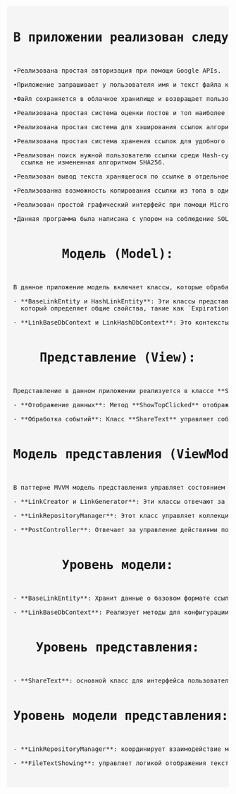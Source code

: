 <pre style="font-family: monospace; white-space: pre; margin: 20px 0; background: #f5f5f5; padding: 15px; border-radius: 5px;">
<h1 align="center">В приложении реализован следующий функционал:</h1>

•Реализована простая авторизация при помощи Google APIs.
  
•Приложение запрашивает у пользователя имя и текст файла который необходимо сохранить.
  
•Файл сохраняется в облачное хранилище и возвращает пользователю публичную ссылку на файл.
  
•Реализована простая система оценки постов и топ наиболее популярных ссылок.
  
•Реализована простая система для хэширования ссылок алгоритмом SHA256 для удобного хранения и обеспечения наибольшей безопасности.
  
•Реализована простая система хранения ссылок для удобного доступа к ним при помощи реляционной БД SQLite.
  
•Реализован поиск нужной пользователю ссылки среди Hash-сумм для обеспечения наибольшей защиты данных,пользователю возвращается
  ссылка не измененная алгоритмом SHA256.
  
•Реализован вывод текста хранящегося по ссылке в отдельное окно интерфейса.
  
•Реализованна возможность копирования ссылки из топа в один клик для ее просмотра и оценки.
  
•Реализован простой графический интерфейс при помощи Microsoft Forms.
  
•Данная программа была написана с упором на соблюдение SOLID и ООП.

<h1 align="center">Модель (Model):</h1>

В данное приложение модель включает классы, которые обрабатывают и хранят данные. Примеры таких классов:

- **BaseLinkEntity и HashLinkEntity**: Эти классы представляют сущности, которые хранят данные о ссылках. Они наследуются от базового класса **LinkDbForm**,
  который определяет общие свойства, такие как `ExpirationDate`. Эти классы отвечают за инкапсуляцию данных, связанных с ссылками, и могут использоваться для управления ими в базе данных.

- **LinkBaseDbContext и LinkHashDbContext**: Это контексты Entity Framework, управляющие доступом к базе данных. Они позволяют создать и взаимодействовать с таблицами, в которых хранятся данные ссылок, используя ORM под названием Entity Framework Core.

<h1 align="center">Представление (View):</h1>

Представление в данном приложении реализуется в классе **ShareText**, который наследуется от **Form**. Оно включает элементы пользовательского интерфейса, такие как текстовые поля и кнопки. Основные функции представления:

- **Отображение данных**: Метод **ShowTopClicked** отображает популярные ссылки в списке, вызывая метод интерфейса **IShowUI**. Этот интерфейс обеспечивает четкое разделение между логикой представления и отображением данных.

- **Обработка событий**: Класс **ShareText** управляет событиями, такими как нажатия кнопок, и вызывает соответствующие методы для выполнения логики приложения. Например, событие **LikeClicked** вызывает метод **LikePost** из класса **PostController**, что показывает связь между представлением и логикой.

<h1 align="center">Модель представления (ViewModel):</h1>

В паттерне MVVM модель представления управляет состоянием представления и координирует взаимодействие между моделью и представлением. В данном коде функции модели представления распределены по нескольким классам:

- **LinkCreator и LinkGenerator**: Эти классы отвечают за создание и генерацию ссылок. Класс **LinkGenerator** генерирует *SHA256* хэш для предоставленной ссылки, а класс **LinkCreator** использует объект *LinkGenerator* для создания базовой ссылки и ее хэша. Это разделение обязанностей упрощает тестирование и улучшает поддерживаемость кода.

- **LinkRepositoryManager**: Этот класс управляет коллекцией ссылок и делегирует задачи по добавлению и удалению ссылок классам, реализующим интерфейсы `IDatabaseLinkAdder` и `IDatabaseLinkRemover`. Это позволяет легко изменять логику управления ссылками при необходимости.

- **PostController**: Отвечает за управление действиями пользователей, такими как лайки и дизлайки. Он использует интерфейсы для получения пользовательского ввода и выполнения операций над сущностями ссылок.

<h1 align="center">Уровень модели:</h1>

- **BaseLinkEntity**: Хранит данные о базовом формате ссылки и количестве лайков. Это позволяет удобно работать с данными в контексте базы.
  
- **LinkBaseDbContext**: Реализует методы для конфигурации базы данных, что способствует легкости взаимодействия с данными.

<h1 align="center">Уровень представления:</h1>

- **ShareText**: основной класс для интерфейса пользователя, который обрабатывает ввод данных и взаимодействие с пользователем (нажатия кнопок, отображение данных).

<h1 align="center">Уровень модели представления:</h1>

- **LinkRepositoryManager**: координирует взаимодействие между добавлением и удалением ссылок. В методе **AddLink** вызываются действия по добавлению как базовой, так и хэшированной ссылки.

- **FileTextShowing**: управляет логикой отображения текста файла, обеспечивая взаимодействие между пользовательским вводом и отображением данных. Он использует интерфейсы для доступа к необходимым данным и методам.

  </pre>
